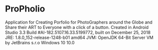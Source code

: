 # ProPholio

Application for Creating Porfolio for PhotoGraphers around the Globe and Share their ART to Everyone with a click of a button.
Created in
Android Studio 3.3
Build #AI-182.5107.16.33.5199772, built on December 25, 2018
JRE: 1.8.0_152-release-1248-b01 amd64
JVM: OpenJDK 64-Bit Server VM by JetBrains s.r.o
Windows 10 10.0
